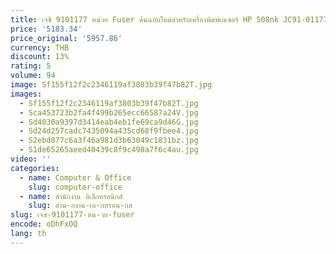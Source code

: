 ```yaml
---
title: เจซี 9101177 หน่วย Fuser ต้นฉบับใหม่สําหรับเครื่องพิมพ์เลเซอร์ HP 508nk JC91-01177A
price: '5183.34'
price_original: '5957.86'
currency: THB
discount: 13%
rating: 5
volume: 94
image: Sf155f12f2c2346119af3803b39f47b82T.jpg
images:
  - Sf155f12f2c2346119af3803b39f47b82T.jpg
  - Sca453723b2fa4f499b265ecc66587a24V.jpg
  - Sd4030a9397d3414eab4eb1fe69ca9d46G.jpg
  - Sd24d257cadc7435094a435cd68f9fbee4.jpg
  - S2ebd077c6a3f46a981d3b63049c1831bz.jpg
  - S1de65265aeed40439c8f9c498a7f6c4au.jpg
video: ''
categories:
  - name: Computer & Office
    slug: computer-office
  - name: สำนักงาน อิเล็กทรอนิกส์
    slug: สำน-กงาน-เล-กทรอน-กส
slug: เจซ-9101177-หน-วย-fuser
encode: oDhFxOQ
lang: th
---
```

  